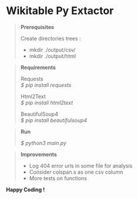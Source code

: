 # Wikitable Py Extactor

>__Prerequisites__
>
> Create directories trees :
> - mkdir ./output/csv/
> - mkdir ./output/html

>__Requirements__
>
>Requests\
>*$ pip install requests*
>
>Html2Text\
>*$ pip install html2text*
>
>BeautifulSoup4\
>*$ pip install beautifulsoup4*

>__Run__
>
>*$ python3 main.py*

>__Improvements__
>
>- Log 404 error urls in some file for analysis
>- Consider colspan.s as one csv column
>- More tests on functions
>

__Happy Coding !__